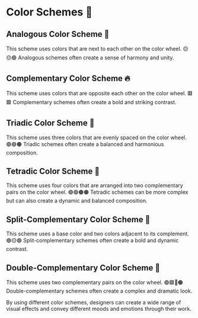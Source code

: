 # Color Schemes 🎨

## Analogous Color Scheme 🌈
This scheme uses colors that are next to each other on the color wheel. 🟡🟡🟢 Analogous schemes often create a sense of harmony and unity.

## Complementary Color Scheme 🔥
This scheme uses colors that are opposite each other on the color wheel. 🟥🟩 Complementary schemes often create a bold and striking contrast.

## Triadic Color Scheme 🔳
This scheme uses three colors that are evenly spaced on the color wheel. 🟣🟢🟠 Triadic schemes often create a balanced and harmonious composition.

## Tetradic Color Scheme 🔶
This scheme uses four colors that are arranged into two complementary pairs on the color wheel. 🟣🟢🟠🟤 Tetradic schemes can be more complex but can also create a dynamic and balanced composition.

## Split-Complementary Color Scheme 🌅
This scheme uses a base color and two colors adjacent to its complement. 🟣🟡🟢 Split-complementary schemes often create a bold and dynamic contrast.

## Double-Complementary Color Scheme 🌌
This scheme uses two complementary pairs on the color wheel. 🟣🟩🔵🟠 Double-complementary schemes often create a complex and dramatic look.

By using different color schemes, designers can create a wide range of visual effects and convey different moods and emotions through their work.
